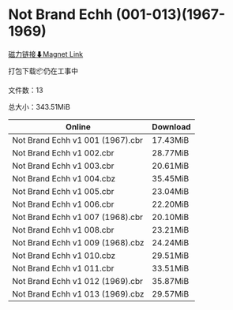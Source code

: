 # Not Brand Echh (001-013)(1967-1969)

[磁力链接⬇Magnet Link](magnet:?xt=urn:btih:b3214d9584358c476105f84f5285d5219eb6f5f7&dn=Not%20Brand%20Echh%20%28001-013%29%281967-1969%29)

打包下载📦仍在工事中

文件数：13

总大小：343.51MiB

Online | Download
--- | ---
Not Brand Echh v1 001 (1967).cbr | 17.43MiB
Not Brand Echh v1 002.cbr | 28.77MiB
Not Brand Echh v1 003.cbr | 20.61MiB
Not Brand Echh v1 004.cbz | 35.45MiB
Not Brand Echh v1 005.cbr | 23.04MiB
Not Brand Echh v1 006.cbr | 22.20MiB
Not Brand Echh v1 007 (1968).cbr | 20.10MiB
Not Brand Echh v1 008.cbr | 23.21MiB
Not Brand Echh v1 009 (1968).cbz | 24.24MiB
Not Brand Echh v1 010.cbz | 29.51MiB
Not Brand Echh v1 011.cbr | 33.51MiB
Not Brand Echh v1 012 (1969).cbr | 35.87MiB
Not Brand Echh v1 013 (1969).cbz | 29.57MiB